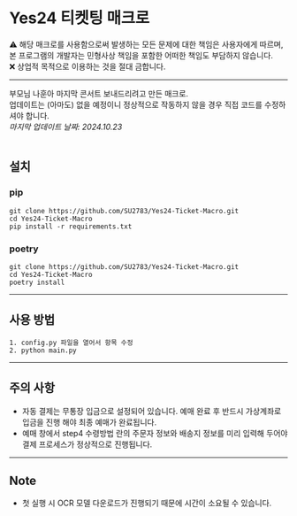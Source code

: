 # Yes24 티켓팅 매크로

⚠️ 해당 매크로를 사용함으로써 발생하는 모든 문제에 대한 책임은 사용자에게 따르며, 본 프로그램의 개발자는 민형사상 책임을 포함한 어떠한 책임도 부담하지 않습니다.        
❌ 상업적 목적으로 이용하는 것을 절대 금합니다.  

--------------------------------------

부모님 나훈아 마지막 콘서트 보내드리려고 만든 매크로.   
업데이트는 (아마도) 없을 예정이니 정상적으로 작동하지 않을 경우 직접 코드를 수정하셔야 합니다.          
_마지막 업데이트 날짜: 2024.10.23_
<br/>
<br/>

## 설치


### pip
```
git clone https://github.com/SU2783/Yes24-Ticket-Macro.git
cd Yes24-Ticket-Macro
pip install -r requirements.txt
```

### poetry
```
git clone https://github.com/SU2783/Yes24-Ticket-Macro.git
cd Yes24-Ticket-Macro
poetry install
```

--------------------------------------

## 사용 방법


```
1. config.py 파일을 열어서 항목 수정
2. python main.py
```

--------------------------------------

## 주의 사항


- 자동 결제는 무통장 입금으로 설정되어 있습니다. 예매 완료 후 반드시 가상계좌로 입금을 진행 해야 최종 예매가 완료됩니다.
- 예매 창에서 step4 수령방법 란의 주문자 정보와 배송지 정보를 미리 입력해 두어야 결제 프로세스가 정상적으로 진행됩니다.

--------------------------------------

## Note


- 첫 실행 시 OCR 모델 다운로드가 진행되기 때문에 시간이 소요될 수 있습니다.

